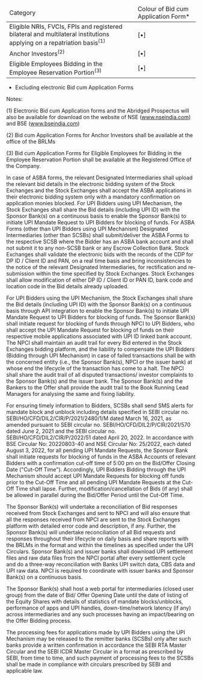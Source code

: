 <table><thead><tr><td>Category</td><td>Colour of Bid cum Application Form*</td></tr></thead><tbody><tr><td>Eligible NRIs, FVCIs, FPIs and registered bilateral and multilateral institutions applying on a repatriation basis<sup>(1)</sup></td><td>[•]</td></tr><tr><td>Anchor Investors<sup>(2)</sup></td><td>[•]</td></tr><tr><td>Eligible Employees Bidding in the Employee Reservation Portion<sup>(3)</sup></td><td>[•]</td></tr></tbody></table>

* Excluding electronic Bid cum Application Forms

Notes:

(1) Electronic Bid cum Application forms and the Abridged Prospectus will also be available for download on the website of NSE (www.nseindia.com) and BSE (www.bseindia.com)

(2) Bid cum Application Forms for Anchor Investors shall be available at the office of the BRLMs

(3) Bid cum Application Forms for Eligible Employees for Bidding in the Employee Reservation Portion shall be available at the Registered Office of the Company.

In case of ASBA forms, the relevant Designated Intermediaries shall upload the relevant bid details in the electronic bidding system of the Stock Exchanges and the Stock Exchanges shall accept the ASBA applications in their electronic bidding system only with a mandatory confirmation on application monies blocked. For UPI Bidders using UPI Mechanism, the Stock Exchanges shall share the Bid details (including UPI ID) with the Sponsor Bank(s) on a continuous basis to enable the Sponsor Bank(s) to initiate UPI Mandate Request to UPI Bidders for blocking of funds. For ASBA Forms (other than UPI Bidders using UPI Mechanism) Designated Intermediaries (other than SCSBs) shall submit/deliver the ASBA Forms to the respective SCSB where the Bidder has an ASBA bank account and shall not submit it to any non-SCSB bank or any Escrow Collection Bank. Stock Exchanges shall validate the electronic bids with the records of the CDP for DP ID / Client ID and PAN, on a real time basis and bring inconsistencies to the notice of the relevant Designated Intermediaries, for rectification and re-submission within the time specified by Stock Exchanges. Stock Exchanges shall allow modification of either DP ID / Client ID or PAN ID, bank code and location code in the Bid details already uploaded.

For UPI Bidders using the UPI Mechanism, the Stock Exchanges shall share the Bid details (including UPI ID) with the Sponsor Bank(s) on a continuous basis through API integration to enable the Sponsor Bank(s) to initiate UPI Mandate Request to UPI Bidders for blocking of funds. The Sponsor Bank(s) shall initiate request for blocking of funds through NPCI to UPI Bidders, who shall accept the UPI Mandate Request for blocking of funds on their respective mobile applications associated with UPI ID linked bank account. The NPCI shall maintain an audit trail for every Bid entered in the Stock Exchanges bidding platform, and the liability to compensate the UPI Bidders (Bidding through UPI Mechanism) in case of failed transactions shall be with the concerned entity (i.e., the Sponsor Bank(s), NPCI or the issuer bank) at whose end the lifecycle of the transaction has come to a halt. The NPCI shall share the audit trail of all disputed transactions/ investor complaints to the Sponsor Bank(s) and the issuer bank. The Sponsor Bank(s) and the Bankers to the Offer shall provide the audit trail to the Book Running Lead Managers for analysing the same and fixing liability.

For ensuring timely information to Bidders, SCSBs shall send SMS alerts for mandate block and unblock including details specified in SEBI circular no. SEBI/HO/CFD/DIL2/CIR/P/2021/2480/1/M dated March 16, 2021, as amended pursuant to SEBI circular no. SEBI/HO/CFD/DIL2/P/CIR/2021/570 dated June 2, 2021 and the SEBI circular no. SEBI/HO/CFD/DIL2/CIR/P/2022/51 dated April 20, 2022. In accordance with BSE Circular No: 20220803-40 and NSE Circular No: 25/2022, each dated August 3, 2022, for all pending UPI Mandate Requests, the Sponsor Bank shall initiate requests for blocking of funds in the ASBA Accounts of relevant Bidders with a confirmation cut-off time of 5:00 pm on the Bid/Offer Closing Date ("Cut-Off Time"). Accordingly, UPI Bidders Bidding through the UPI Mechanism should accept UPI Mandate Requests for blocking off funds prior to the Cut-Off Time and all pending UPI Mandate Requests at the Cut-Off Time shall lapse. Further, modification/cancellation of Bids (if any) shall be allowed in parallel during the Bid/Offer Period until the Cut-Off Time.

The Sponsor Bank(s) will undertake a reconciliation of Bid responses received from Stock Exchanges and sent to NPCI and will also ensure that all the responses received from NPCI are sent to the Stock Exchanges platform with detailed error code and description, if any. Further, the Sponsor Bank(s) will undertake reconciliation of all Bid requests and responses throughout their lifecycle on daily basis and share reports with the BRLMs in the format and within the timelines as specified under the UPI Circulars. Sponsor Bank(s) and issuer banks shall download UPI settlement files and raw data files from the NPCI portal after every settlement cycle and do a three-way reconciliation with Banks UPI switch data, CBS data and UPI raw data. NPCI is required to coordinate with issuer banks and Sponsor Bank(s) on a continuous basis.

The Sponsor Bank(s) shall host a web portal for intermediaries (closed user group) from the date of Bid/ Offer Opening Date until the date of listing of the Equity Shares with details of statistics of mandate blocks/unblocks, performance of apps and UPI handles, down-time/network latency (if any) across intermediaries and any such processes having an impact/bearing on the Offer Bidding process.

The processing fees for applications made by UPI Bidders using the UPI Mechanism may be released to the remitter banks (SCSBs) only after such banks provide a written confirmation in accordance the SEBI RTA Master Circular and the SEBI ICDR Master Circular in a format as prescribed by SEBI, from time to time, and such payment of processing fees to the SCSBs shall be made in compliance with circulars prescribed by SEBI and applicable law.